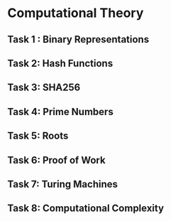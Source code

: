 # Computational Theory

## Task 1 : Binary Representations







## Task 2: Hash Functions


## Task 3: SHA256


## Task 4: Prime Numbers

## Task 5: Roots

## Task 6: Proof of Work

## Task 7: Turing Machines

## Task 8: Computational Complexity
